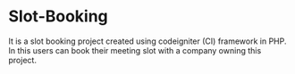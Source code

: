 # Slot-Booking
It is a slot booking project created using codeigniter (CI) framework in PHP. In this users can book their meeting slot with a company owning this project.
